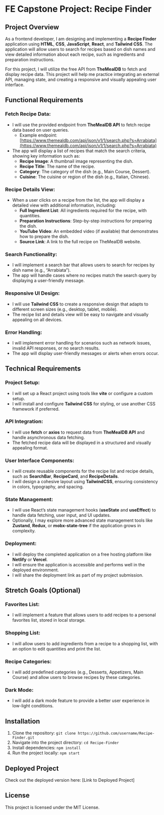 # FE Capstone Project: Recipe Finder

## Project Overview
As a frontend developer, I am designing and implementing a **Recipe Finder** application using **HTML**, **CSS**, **JavaScript**, **React**, and **Tailwind CSS**. The application will allow users to search for recipes based on dish names and view detailed information about each recipe, such as ingredients and preparation instructions.

For this project, I will utilize the free API from **TheMealDB** to fetch and display recipe data. This project will help me practice integrating an external API, managing state, and creating a responsive and visually appealing user interface.

## Functional Requirements

### Fetch Recipe Data:
- I will use the provided endpoint from **TheMealDB API** to fetch recipe data based on user queries.
  - Example endpoint: [https://www.themealdb.com/api/json/v1/1/search.php?s=Arrabiata](https://www.themealdb.com/api/json/v1/1/search.php?s=Arrabiata)
- The app will display a list of recipes that match the search criteria, showing key information such as:
  - **Recipe Image**: A thumbnail image representing the dish.
  - **Recipe Title**: The name of the recipe.
  - **Category**: The category of the dish (e.g., Main Course, Dessert).
  - **Cuisine**: The cuisine or region of the dish (e.g., Italian, Chinese).

### Recipe Details View:
- When a user clicks on a recipe from the list, the app will display a detailed view with additional information, including:
  - **Full Ingredient List**: All ingredients required for the recipe, with quantities.
  - **Preparation Instructions**: Step-by-step instructions for preparing the dish.
  - **YouTube Video**: An embedded video (if available) that demonstrates how to prepare the dish.
  - **Source Link**: A link to the full recipe on TheMealDB website.

### Search Functionality:
- I will implement a search bar that allows users to search for recipes by dish name (e.g., “Arrabiata”).
- The app will handle cases where no recipes match the search query by displaying a user-friendly message.

### Responsive UI Design:
- I will use **Tailwind CSS** to create a responsive design that adapts to different screen sizes (e.g., desktop, tablet, mobile).
- The recipe list and details view will be easy to navigate and visually appealing on all devices.

### Error Handling:
- I will implement error handling for scenarios such as network issues, invalid API responses, or no search results.
- The app will display user-friendly messages or alerts when errors occur.

## Technical Requirements

### Project Setup:
- I will set up a React project using tools like **vite** or configure a custom setup.
- I will install and configure **Tailwind CSS** for styling, or use another CSS framework if preferred.

### API Integration:
- I will use **fetch** or **axios** to request data from **TheMealDB API** and handle asynchronous data fetching.
- The fetched recipe data will be displayed in a structured and visually appealing format.

### User Interface Components:
- I will create reusable components for the recipe list and recipe details, such as **SearchBar**, **RecipeCard**, and **RecipeDetails**.
- I will design a cohesive layout using **TailwindCSS**, ensuring consistency in colors, typography, and spacing.

### State Management:
- I will use React’s state management hooks (**useState** and **useEffect**) to handle data fetching, user input, and UI updates.
- Optionally, I may explore more advanced state management tools like **Zustand**, **Redux**, or **mobx-state-tree** if the application grows in complexity.

### Deployment:
- I will deploy the completed application on a free hosting platform like **Netlify** or **Vercel**.
- I will ensure the application is accessible and performs well in the deployed environment.
- I will share the deployment link as part of my project submission.

## Stretch Goals (Optional)

### Favorites List:
- I will implement a feature that allows users to add recipes to a personal favorites list, stored in local storage.

### Shopping List:
- I will allow users to add ingredients from a recipe to a shopping list, with an option to edit quantities and print the list.

### Recipe Categories:
- I will add predefined categories (e.g., Desserts, Appetizers, Main Course) and allow users to browse recipes by these categories.

### Dark Mode:
- I will add a dark mode feature to provide a better user experience in low-light conditions.

## Installation

1. Clone the repository: `git clone https://github.com/username/Recipe-Finder.git`
2. Navigate into the project directory: `cd Recipe-Finder`
3. Install dependencies: `npm install`
4. Run the project locally: `npm start`

## Deployed Project
Check out the deployed version here: [Link to Deployed Project]

## License
This project is licensed under the MIT License.
